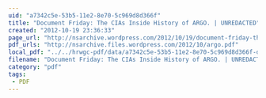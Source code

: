 ```yaml
---
uid: "a7342c5e-53b5-11e2-8e70-5c969d8d366f"
title: "Document Friday: The CIAs Inside History of ARGO. | UNREDACTED"
created: "2012-10-19 23:36:33"
page_url: "http://nsarchive.wordpress.com/2012/10/19/document-friday-the-cias-inside-history-of-argo/"
pdf_urls: "http://nsarchive.files.wordpress.com/2012/10/argo.pdf"
local_pdf: "../../hrwgc-pdf/data/a7342c5e-53b5-11e2-8e70-5c969d8d366f-document-friday-the-cias-inside-history-of-argo-unredacted.pdf"
filename: "Document Friday: The CIAs Inside History of ARGO. | UNREDACTED.html"
category: "pdf"
tags: 
 - PDF
---
```

